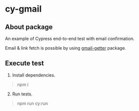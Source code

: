 # cy-gmail

## About package
An example of Cypress end-to-end test with email confirmation.

Email & link fetch is possible by using [gmail-getter](https://github.com/bormando/gmail-getter) package.

## Execute test
1. Install dependencies.
> npm i
2. Run tests.
> npm run cy:run
